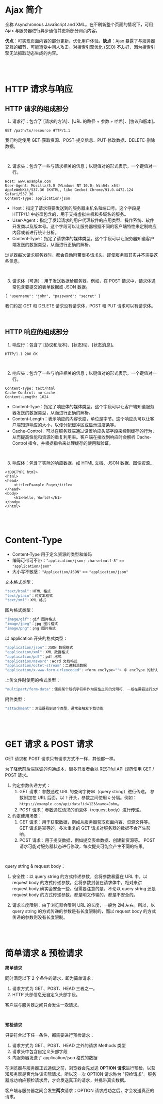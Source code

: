 # Ajax 简介

全称 Asynchronous JavaScript and XML。在不刷新整个页面的情况下，可用 Ajax 与服务器进行异步通信并更新部分网页内容。

**优点**：可实现页面内容的部分更新，优化用户体验。**缺点**：Ajax 暴露了与服务器交互的细节，可能遭受中间人攻击。对搜索引擎优化 (SEO) 不友好，因为搜索引擎无法抓取动态生成的内容。

<br><br>

# HTTP 请求与响应

## HTTP 请求的组成部分

1. 请求行：包含了 [请求的方法]、[URL 的路径 + 参数 + 哈希]、[协议和版本]。

```
GET /path/to/resource HTTP/1.1
```

我们约定使用 GET-获取资源、POST-提交信息、PUT-修改数据、DELETE-删除数据。

<br>

2. 请求头：包含了一些与请求相关的信息；以键值对的形式表示，一个键值对一行。

```
Host: www.example.com
User-Agent: Mozilla/5.0 (Windows NT 10.0; Win64; x64) AppleWebKit/537.36 (KHTML, like Gecko) Chrome/91.0.4472.124 Safari/537.36
Content-Type: application/json
```

-   Host：指定了请求将要发送到的服务器主机名和端口号。这个字段是 HTTP/1.1 中必须包含的，用于支持虚拟主机和多域名的服务。
-   User-Agent：指定了发起请求的用户代理软件的应用类型、操作系统、软件开发商以及版本号。这个字段可以让服务器根据不同的客户端特性来定制响应内容或者进行统计分析。
-   Content-Type：指定了请求体的媒体类型。这个字段可以让服务器知道客户端发送的数据类型，从而进行正确的解析。

浏览器每次请求服务器时，都会自动附带很多请求头，即使服务器其实并不需要这些信息。

<br>

3. 请求体（可选）：用于发送数据给服务器。例如，在 POST 请求中，请求体通常包含要提交的表单数据或 JSON 数据。

```
{ "username": "john", "password": "secret" }
```

我们约定 GET 和 DELETE 请求没有请求体，POST 和 PUT 请求可以有请求体。

<br>

## HTTP 响应的组成部分

1. 响应行：包含了 [协议和版本]、[状态码]、[状态消息]。

```
HTTP/1.1 200 OK
```

<br>

2. 响应头：包含了一些与响应相关的信息；以键值对的形式表示，一个键值对一行。

```
Content-Type: text/html
Cache-Control: no-cache
Content-Length: 1024
```

-   Content-Type：指定了响应体的媒体类型。这个字段可以让客户端知道服务器发送的数据类型，从而进行正确的解析。
-   Content-Length：表示响应的内容长度，单位是字节。这个响应头可以让客户端知道响应的大小，以便分配缓冲区或显示进度条等。
-   Cache-Control：可以在服务器端通过设置响应头部字段来控制缓存的行为，从而提高性能和资源的重复利用率。客户端在接收到响应时会解析 Cache-Control 指令，并根据指令来处理缓存的使用和验证。

<br>

3. 响应体：包含了实际的响应数据，如 HTML 文档、JSON 数据、图像资源...

```
<!DOCTYPE html>
<html>
<head>
    <title>Example Page</title>
</head>
<body>
    <h1>Hello, World!</h1>
</body>
</html>
```

<br><br>

# Content-Type

-   Content-Type 用于定义资源的类型和编码
-   编码可带可不带：`"application/json; charset=utf-8"` == `"application/json"`
-   大小写不敏感：`"Application/JSON"` == `"application/json"`

文本格式类型：

```js
"text/html"：HTML 格式
"text/plain"：纯文本格式
"text/xml"：XML 格式
```

图片格式类型：

```js
"image/gif"：gif 图片格式
"image/jpeg"：jpg 图片格式
"image/png"：png 图片格式
```

以 application 开头的格式类型：

```js
"application/json"：JSON 数据格式
"application/xml"：XML 数据格式
"application/pdf"：pdf 格式
"application/msword"：Word 文档格式
"application/octet-stream"：二进制流数据
"application/x-www-form-urlencoded"：<form encType=""> 中 encType 的默认值, 数据会以 k0=v0&k1=v1... 的形式传输
```

上传文件时使用的格式类型：

```js
"multipart/form-data"：使用某个随机字符串作为属性之间的分隔符, 一般在需要进行文件上传时使用
```

附件类型：

```js
"attachment"：浏览器看到这个类型，通常会触发下载功能
```

<br><br>

# GET 请求 & POST 请求

GET 请求和 POST 请求只有请求方式不一样，其他都一样。

为了降低前后端联调的沟通成本，很多开发者会以 RESTful API 规范使用 GET / POST 请求。

1.  约定参数传递方式：
    1.  GET 请求：参数通过 URL 的查询字符串（query string）进行传递。
        参数附加在 URL 后面，以 `?` 开头，参数之间使用 `&` 分隔。例如：`https://example.com/api/data?id=123&name=John`。
    2.  POST 请求：参数通过请求的消息体（request body）进行传递。
2.  约定使用场景：
    1.  GET 请求：用于获取数据，例如从服务器获取页面内容、资源文件等。
        GET 请求是幂等的，多次重复的 GET 请求对服务器的数据不会产生影响。
    2.  POST 请求：用于提交数据，例如提交表单数据、创建新资源等。
        POST 请求可能对服务器状态进行修改，每次提交可能会产生不同的结果。

<br>

query string & request body：

1. 安全性：以 query string 的方式传递参数，会将参数暴露在 URL 中。以 request body 的方式传递参数，会将参数封装在请求体中。相对来讲 request body 确实会安全一些。但需要注意的是，不论以 query string 还是 request body 的方式传递参数，都是明文传输的，都是不安全的。

2. 请求长度限制：由于浏览器会限制 URL 的长度，一般为 2M 左右。所以，以 query string 的方式传递的参数是有长度限制的，而以 request body 的方式传递的参数则没有长度限制。

<br><br>

# 简单请求 & 预检请求

**简单请求**

同时满足以下 2 个条件的请求，即为简单请求：

1.  请求方式为 GET、POST、HEAD 三者之一。
2.  HTTP 头部信息无自定义头部字段。

客户端与服务器之间只会发生**一次**请求。

<br>

**预检请求**

只要符合以下任一条件，都需要进行预检请求：

1.  请求方式为 GET、POST、HEAD 之外的请求 Methods 类型
2.  请求头中包含自定义头部字段
3.  向服务器发送了 application/json 格式的数据

在浏览器与服务器正式通信之前，浏览器会先发送 **OPTION 请求**进行预检，以获知服务器是否允许该实际请求。所以这一次 OPTION 请求称为 "预检请求"。服务器成功响应预检请求后，才会发送真正的请求，并携带真实数据。

客户端与服务器之间会发生**两次**请求；OPTION 请求成功之后，才会发送真正的请求。

<br>

